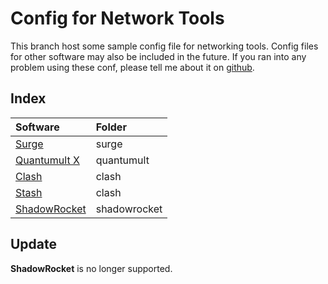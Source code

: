 # Config for Network Tools

This branch host some sample config file for networking tools. Config files for other software may also be included in the future. If you ran into any problem using these conf, please tell me about it on [github](https://github.com/XsZo/config/discussions).

## Index

| Software                                                | Folder       |
| :------------------------------------------------------ | :----------- |
| [Surge](https://nssurge.com/)                           | surge        |
| [Quantumult X](https://apps.apple.com/app/id1443988620) | quantumult   |
| [Clash](https://github.com/Dreamacro/clash)             | clash        |
| [Stash](https://apps.apple.com/app/id1596063349)        | clash        |
| [ShadowRocket](https://apps.apple.com/app/id932747118)  | shadowrocket |

## Update

**ShadowRocket** is no longer supported.
